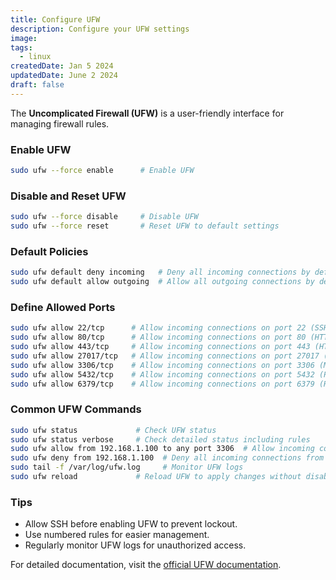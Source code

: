 ```yaml
---
title: Configure UFW
description: Configure your UFW settings
image:
tags:
  - linux
createdDate: Jan 5 2024
updatedDate: June 2 2024
draft: false
---
```


The **Uncomplicated Firewall (UFW)** is a user-friendly interface for managing firewall rules.

### Enable UFW

```sh
sudo ufw --force enable      # Enable UFW
```

### Disable and Reset UFW

```sh
sudo ufw --force disable     # Disable UFW
sudo ufw --force reset       # Reset UFW to default settings
```

### Default Policies

```sh
sudo ufw default deny incoming   # Deny all incoming connections by default
sudo ufw default allow outgoing  # Allow all outgoing connections by default
```

### Define Allowed Ports

```sh
sudo ufw allow 22/tcp      # Allow incoming connections on port 22 (SSH)
sudo ufw allow 80/tcp      # Allow incoming connections on port 80 (HTTP)
sudo ufw allow 443/tcp     # Allow incoming connections on port 443 (HTTPS)
sudo ufw allow 27017/tcp   # Allow incoming connections on port 27017 (MongoDB)
sudo ufw allow 3306/tcp    # Allow incoming connections on port 3306 (MySQL)
sudo ufw allow 5432/tcp    # Allow incoming connections on port 5432 (PostgreSQL)
sudo ufw allow 6379/tcp    # Allow incoming connections on port 6379 (Redis)
```

### Common UFW Commands

```sh
sudo ufw status             # Check UFW status
sudo ufw status verbose     # Check detailed status including rules
sudo ufw allow from 192.168.1.100 to any port 3306  # Allow incoming connections from a specific IP on port 3306 (MySQL)
sudo ufw deny from 192.168.1.100  # Deny all incoming connections from a specific IP
sudo tail -f /var/log/ufw.log     # Monitor UFW logs
sudo ufw reload             # Reload UFW to apply changes without disabling
```

### Tips

- Allow SSH before enabling UFW to prevent lockout.
- Use numbered rules for easier management.
- Regularly monitor UFW logs for unauthorized access.

For detailed documentation, visit the [official UFW documentation](https://help.ubuntu.com/community/UFW).
